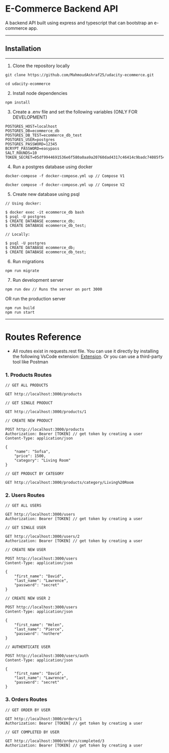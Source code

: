 # E-Commerce Backend API

A backend API built using express and typescript that can bootstrap an e-commerce app.

---

## Installation

---

1. Clone the repository locally

```
git clone https://github.com/MahmoudAshraf25/udacity-ecommerce.git

cd udacity-ecommerce
```

2. Install node dependencies

```
npm install
```

3. Create a .env file and set the following variables (ONLY FOR DEVELOPMENT)

```
POSTGRES_HOST=localhost
POSTGRES_DB=ecommerce_db
POSTGRES_DB_TEST=ecommerce_db_test
POSTGRES_USER=postgres
POSTGRES_PASSWORD=12345
BCRYPT_PASSWORD=easypass
SALT_ROUNDS=10
TOKEN_SECRET=05df9944691536e6f580a0aa9a20760dad4317c46414c9badc74085f54312626bfd12a9d22b24b8e4e0ca77fecb33c8d1b75c71d86fd7bebf832e5d8faec9118
```

4. Run a postgres database using docker

```
docker-compose -f docker-compose.yml up // Compose V1

docker compose -f docker-compose.yml up // Compose V2
```

5. Create new database using psql

```
// Using docker:

$ docker exec -it ecommerce_db bash
$ psql -U postgres
$ CREATE DATABASE ecommerce_db;
$ CREATE DATABASE ecommerce_db_test;

// Locally:

$ psql -U postgres
$ CREATE DATABASE ecommerce_db;
$ CREATE DATABASE ecommerce_db_test;
```

6. Run migrations

```
npm run migrate
```

7. Run development server

```
npm run dev // Runs the server on port 3000
```

OR run the production server

```
npm run build
npm run start
```

---

# Routes Reference

- All routes exist in requests.rest file. You can use it directly by installing the following VsCode extension: [Extension](https://marketplace.visualstudio.com/items?itemName=humao.rest-client). Or you can use a third-party tool like Postman

### 1. Products Routes

```
// GET ALL PRODUCTS

GET http://localhost:3000/products

// GET SINGLE PRODUCT

GET http://localhost:3000/products/1

// CREATE NEW PRODUCT

POST http://localhost:3000/products
Authorization: Bearer [TOKEN] // get token by creating a user
Content-Type: application/json

{
    "name": "Sofsa",
    "price": 1500,
    "category": "Living Room"
}

// GET PRODUCT BY CATEGORY

GET http://localhost:3000/products/category/Living%20Room
```

### 2. Users Routes

```
// GET ALL USERS

GET http://localhost:3000/users
Authorization: Bearer [TOKEN] // get token by creating a user

// GET SINGLE USER

GET http://localhost:3000/users/2
Authorization: Bearer [TOKEN] // get token by creating a user

// CREATE NEW USER

POST http://localhost:3000/users
Content-Type: application/json

{
    "first_name": "David",
    "last_name": "Lawrence",
    "password": "secret"
}

// CREATE NEW USER 2

POST http://localhost:3000/users
Content-Type: application/json

{
    "first_name": "Helen",
    "last_name": "Pierce",
    "password": "nothere"
}

// AUTHENTICATE USER

POST http://localhost:3000/users/auth
Content-Type: application/json

{
    "first_name": "David",
    "last_name": "Lawrence",
    "password": "secret"
}
```

### 3. Orders Routes

```
// GET ORDER BY USER

GET http://localhost:3000/orders/1
Authorization: Bearer [TOKEN] // get token by creating a user

// GET COMPLETED BY USER

GET http://localhost:3000/orders/completed/3
Authorization: Bearer [TOKEN] // get token by creating a user
```
